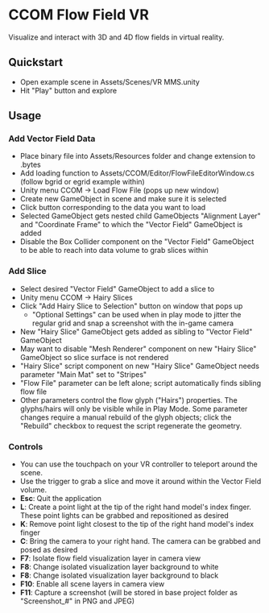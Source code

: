 # CCOM Flow Field VR

Visualize and interact with 3D and 4D flow fields in virtual reality.

## Quickstart

- Open example scene in Assets/Scenes/VR MMS.unity
- Hit "Play" button and explore

## Usage

### Add Vector Field Data
  - Place binary file into Assets/Resources folder and change extension to .bytes
  - Add loading function to Assets/CCOM/Editor/FlowFileEditorWindow.cs (follow bgrid or egrid example within)
  - Unity menu CCOM -> Load Flow File (pops up new window)
  - Create new GameObject in scene and make sure it is selected
  - Click button corresponding to the data you want to load
  - Selected GameObject gets nested child GameObjects "Alignment Layer" and "Coordinate Frame" to which the "Vector Field" GameObject is added
  - Disable the Box Collider component on the "Vector Field" GameObject to be able to reach into data volume to grab slices within

### Add Slice
  - Select desired "Vector Field" GameObject to add a slice to
  - Unity menu CCOM -> Hairy Slices
  - Click "Add Hairy Slice to Selection" button on window that pops up
    - "Optional Settings" can be used when in play mode to jitter the regular grid and snap a screenshot with the in-game camera
  - New "Hairy Slice" GameObject gets added as sibling to "Vector Field" GameObject
  - May want to disable "Mesh Renderer" component on new "Hairy Slice" GameObject so slice surface is not rendered
  - "Hairy Slice" script component on new "Hairy Slice" GameObject needs parameter "Main Mat" set to "Stripes"
  - "Flow File" parameter can be left alone; script automatically finds sibling flow file
  - Other parameters control the flow glyph ("Hairs") properties. The glyphs/hairs will only be visible while in Play Mode. Some parameter changes require a manual rebuild of the glyph objects; click the "Rebuild" checkbox to request the script regenerate the geometry.

### Controls

  - You can use the touchpach on your VR controller to teleport around the scene.
  - Use the trigger to grab a slice and move it around within the Vector Field volume.
  - **Esc**: Quit the application
  - **L**: Create a point light at the tip of the right hand model's index finger. These point lights can be grabbed and repositioned as desired
  - **K**: Remove point light closest to the tip of the right hand model's index finger
  - **C**: Bring the camera to your right hand. The camera can be grabbed and posed as desired
  - **F7**: Isolate flow field visualization layer in camera view
  - **F8**: Change isolated visualization layer background to white
  - **F8**: Change isolated visualization layer background to black
  - **F10**: Enable all scene layers in camera view
  - **F11**: Capture a screenshot (will be stored in base project folder as "Screenshot_#" in PNG and JPEG)
